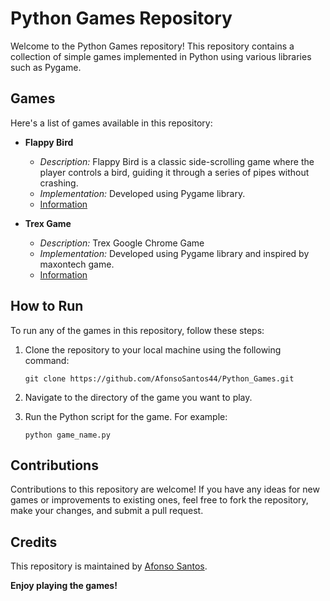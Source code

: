 # Python Games Repository

Welcome to the Python Games repository! This repository contains a collection of simple games implemented in Python using various libraries such as Pygame.

## Games

Here's a list of games available in this repository:

- **Flappy Bird**
  - *Description:* Flappy Bird is a classic side-scrolling game where the player controls a bird, guiding it through a series of pipes without crashing.
  - *Implementation:* Developed using Pygame library.
  - [Information](Flappy%20Bird/Flappy.md)


- **Trex Game**
  - *Description:* Trex Google Chrome Game
  - *Implementation:* Developed using Pygame library and inspired by maxontech game.
  - [Information](T-Rex/t_rex.md)

## How to Run

To run any of the games in this repository, follow these steps:

1. Clone the repository to your local machine using the following command:

    `git clone https://github.com/AfonsoSantos44/Python_Games.git`

2. Navigate to the directory of the game you want to play.

3. Run the Python script for the game. For example:

    `python game_name.py`

## Contributions

Contributions to this repository are welcome! If you have any ideas for new games or improvements to existing ones, feel free to fork the repository, make your changes, and submit a pull request.

## Credits

This repository is maintained by [Afonso Santos](https://github.com/AfonsoSantos44).

**Enjoy playing the games!**
